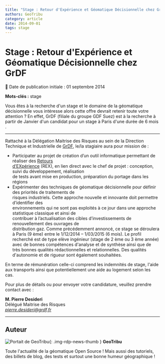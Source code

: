 ```yaml
---
title: "Stage : Retour d'Expérience et Géomatique Décisionnelle chez GrDF"
authors: GeoTribu
category: article
date: 2014-09-01
tags: stage
---
```


# Stage : Retour d'Expérience et Géomatique Décisionnelle chez GrDF

:calendar: Date de publication initiale : 01 septembre 2014

**Mots-clés :** stage

Vous êtes à la recherche d'un stage et le domaine de la géomatique décisionnelle vous intéresse alors cette offre devrait retenir toute votre attention ? En effet, GrDF (filiale du groupe GDF Suez) est à la recherche à partir de Janvier d'un candidat pour un stage à Paris d'une durée de 6 mois .

----

Rattaché à la Délégation Maitrise des Risques au sein de la Direction Technique et Industrielle de [GrDF](http://www.grdf.fr/), le/la stagiaire aura pour mission de :

* Participater au projet de création d’un outil informatique permettant de réaliser des [Retours](https://fr.wikipedia.org/wiki/Retour_d%27exp%C3%A9rience)  
[d’EXpérience](https://fr.wikipedia.org/wiki/Retour_d%27exp%C3%A9rience) (REX), en lien direct avec le chef de projet : conception, suivi du développement, réalisation  
de tests avant mise en production, préparation du portage dans les régions
* Expérimenter des techniques de géomatique décisionnelle pour définir des priorités de traitements de  
risques industriels. Cette approche nouvelle et innovante doit permettre d’identifier des  
environnements qui ne sont pas exploités à ce jour dans une approche statistique classique et ainsi de  
contribuer à l’actualisation des cibles d’investissements de renouvellement des ouvrages de  
distribution gaz.
Comme précédemment annoncé, ce stage se déroulera à Paris (9 ème) entre le 1/12/2014 – 1/03/2015 (6 mois). Le profil recherché est de type elève ingénieur (stage de 2 ème ou 3 ème année) avec de bonnes compétences d'analyse et de synthèse ainsi que de très bonnes qualités rédactionnelles et relationnelles. Des qualités d'autonomie et de rigueur sont également souhaitées.

En terme de rémunération celle-ci comprend les indemnités de stage, l'aide aux transports ainsi que potentiellement une aide au logement selon les cas.

Pour plus de détails ou pour envoyer votre candidature, veuillez prendre contact avec :

**M. Pierre Desideri**  
Délégué Maitrise des Risques  
*[pierre.desideri@grdf.fr](mailto:pierre.desideri@grdf.fr)*

----

## Auteur

![Portait de GeoTribu](https://cdn.geotribu.fr/img/internal/charte/geotribu\_logo\_64x64.png){: .img-rdp-news-thumb }
**GeoTribu**

Toute l'actualité de la géomatique Open Source ! Mais aussi des tutoriels, des billets de blog, des tests et surtout une bonne humeur géographique !
